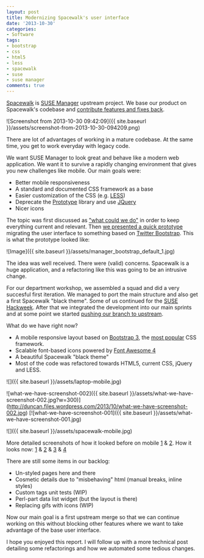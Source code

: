 ```yaml
---
layout: post
title: Modernizing Spacewalk's user interface
date: '2013-10-30'
categories:
- Software
tags:
- bootstrap
- css
- html5
- less
- spacewalk
- suse
- suse manager
comments: true
---
```


[Spacewalk](http://spacewalk.redhat.com/ "Spacewalk home page") is [SUSE Manager](https://www.suse.com/products/suse-manager/ "SUSE Manager home page") upstream project. We base our product on Spacewalk's codebase and [contribute features and fixes back](http://goo.gl/0xmYWv "gmane search").

![Screenshot from 2013-10-30 09:42:09]({{ site.baseurl }}/assets/screenshot-from-2013-10-30-094209.png)

There are lot of advantages of working in a mature codebase. At the same time, you get to work everyday with legacy code.

We want SUSE Manager to look great and behave like a modern web application. We want it to survive a rapidly changing environment that gives you new challenges like mobile. Our main goals were:

- Better mobile responsiveness
- A standard and documented CSS framework as a base
- Easier customization of the CSS (e.g. [LESS](http://lesscss.org/ "LESS"))
- Deprecate the [Prototype](http://prototypejs.org/) library and use [JQuery](http://jquery.com/)
- Nicer icons

The topic was first discussed as ["what could we do"](https://www.redhat.com/archives/spacewalk-devel/2013-June/msg00003.html "Future of the development stack?") in order to keep everything current and relevant. Then [we presented a quick prototype](https://www.redhat.com/archives/spacewalk-devel/2013-July/msg00024.html "Twitter Bootstrap: Standardizing the CSS framework?") migrating the user interface to something based on [Twitter Bootstrap](http://getbootstrap.com/2.3.2/ "Bootstrap 2.3.2"). This is what the prototype looked like:

![Image]({{ site.baseurl }}/assets/manager_bootstrap_default_1.jpg)

The idea was well received. There were (valid) concerns. Spacewalk is a huge application, and a refactoring like this was going to be an intrusive change.

For our department workshop, we assembled a squad and did a very succesful first iteration. We managed to port the main structure and also get a first Spacewalk "black theme". Some of us continued for the [SUSE Hackweek](https://hackweek.suse.com/ "SUSE Hackweek"). After that we integrated the development into our main sprints and at some point we started [pushing our branch to upstream](https://git.fedorahosted.org/cgit/spacewalk.git/log/?h=bootstrap-css "bootstrap-css branch").

What do we have right now?

- A mobile responsive layout based on [Bootstrap 3](http://getbootstrap.com/ "Bootstrap 3"), the [most popular](http://www.ostraining.com/blog/webdesign/bootstrap-boom/ "Bootstrap Boom") CSS framework.
- Scalable font-based icons powered by [Font Awesome 4](http://fortawesome.github.io/Font-Awesome/ "Font Awesome")
- A beautiful Spacewalk "black theme"
- Most of the code was refactored towards HTML5, current CSS, jQuery and LESS.

![]({{ site.baseurl }}/assets/laptop-mobile.jpg)

![what-we-have-screenshot-002]({{ site.baseurl }}/assets/what-we-have-screenshot-002.jpg?w=300)](http://duncan.files.wordpress.com/2013/10/what-we-have-screenshot-002.jpg) [![what-we-have-screenshot-001]({{ site.baseurl }}/assets/what-we-have-screenshot-001.jpg)

![]({{ site.baseurl }}/assets/spacewalk-mobile.jpg)

More detailed screenshots of how it looked before on mobile [1](http://duncan.files.wordpress.com/2013/10/screenshot_2013-10-30-10-08-29.png "mobile before 1") & [2](http://duncan.files.wordpress.com/2013/10/screenshot_2013-10-30-10-09-04.png "mobile before 2"). How it looks now: [1](http://duncan.files.wordpress.com/2013/10/screenshot_2013-10-30-10-07-13.png "mobile after 1") & [2](http://duncan.files.wordpress.com/2013/10/screenshot_2013-10-30-10-07-42.png "mobile after 2") & [3](http://duncan.files.wordpress.com/2013/10/screenshot_2013-10-30-10-07-50.png "mobile after 3") & [4](http://duncan.files.wordpress.com/2013/10/screenshot_2013-10-30-10-07-56.png "mobile after 4")

There are still some items in our backlog:

- Un-styled pages here and there
- Cosmetic details due to "misbehaving" html (manual breaks, inline styles)
- Custom tags unit tests (WIP)
- Perl-part data list widget (but the layout is there)
- Replacing gifs with icons (WIP)

Now our main goal is a first upstream merge so that we can continue working on this without blocking other features where we want to take advantage of the base user interface.

I hope you enjoyed this report. I will follow up with a more technical post detailing some refactorings and how we automated some tedious changes.

